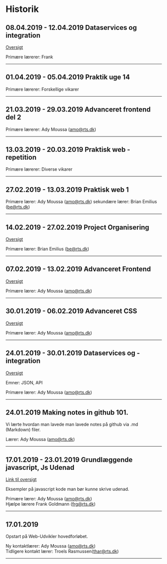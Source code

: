 # Historik

## 08.04.2019 - 12.04.2019 **Dataservices og integration**
[Oversigt](https://github.com/StewyEarth/noter-daniel/blob/master/06-dataservices/oversigt.md)

Primære lærerer: Frank
___
## 01.04.2019 - 05.04.2019 **Praktik uge 14**

Primære lærerer: Forskellige vikarer
___
## 21.03.2019 - 29.03.2019 **Advanceret frontend del 2**

Primære lærerer: Ady Moussa (amo@rts.dk)
___

## 13.03.2019 - 20.03.2019 **Praktisk web - repetition**

Primære lærerer: Diverse vikarer 
___

## 27.02.2019 - 13.03.2019 **Praktisk web 1**

Primære lærer: Ady Moussa (amo@rts.dk)
sekundære lærer: Brian Emilius (be@rts.dk)
___

## 14.02.2019 - 27.02.2019 **Project Organisering**
[Oversigt](https://github.com/StewyEarth/noter-daniel/blob/master/05-projekt-organisering/oversigt.md)

Primære lærer: Brian Emilius (be@rts.dk)
___

## 07.02.2019 - 13.02.2019 **Advanceret Frontend**
[Oversigt](https://github.com/StewyEarth/noter-daniel/blob/master/04-advanceret-frontend/oversigt.md)

Primære lærer: Ady Moussa (amo@rts.dk)
___


## 30.01.2019 - 06.02.2019 **Advanceret CSS**
[Oversigt](https://github.com/StewyEarth/noter-daniel/blob/master/03-advanceret-css/oversigt.md)

Primære lærer: Ady Moussa (amo@rts.dk)
___

## 24.01.2019 - 30.01.2019 **Dataservices og -integration**

[Oversigt](https://github.com/StewyEarth/noter-daniel/blob/master/02-dataservices/02-oversigt.md)

Emner: JSON, API

Primære lærer: Ady Moussa (amo@rts.dk)
___
## 24.01.2019 **Making notes in github 101.**

Vi lærte hvordan man lavede man lavede notes på github via .md (Markdown) filer.

Lærer: Ady Moussa (amo@rts.dk)
___
## 17.01.2019 - 23.01.2019 **Grundlæggende javascript, Js Udenad**

[Link til oversigt](https://github.com/StewyEarth/noter-daniel/blob/master/01-js-udenad/01-js-udenad-oversigt.md)

Eksempler på javascript kode man bør kunne skrive udenad. 

Primære lærer: Ady Moussa (amo@rts.dk)<br>
Hjælpe lærere Frank Goldmann (frg@rts.dk)
___
## 17.01.2019 
Opstart på Web-Udvikler hovedforløbet.

Ny kontaktlærer: Ady Moussa (amo@rts.dk)<br>
Tidligere kontakt lærer: Troels Rasmussen(thar@rts.dk)
___
